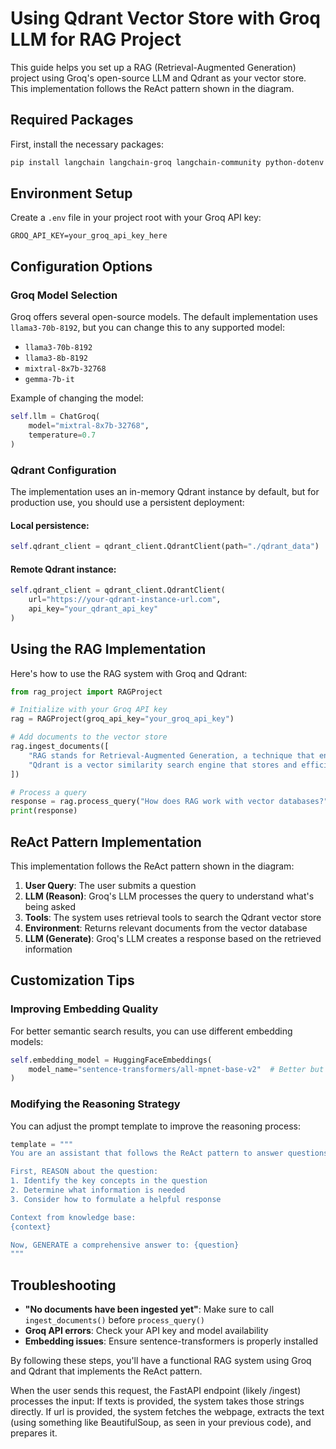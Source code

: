 # Using Qdrant Vector Store with Groq LLM for RAG Project

This guide helps you set up a RAG (Retrieval-Augmented Generation) project using Groq's open-source LLM and Qdrant as your vector store. This implementation follows the ReAct pattern shown in the diagram.

## Required Packages

First, install the necessary packages:

```bash
pip install langchain langchain-groq langchain-community python-dotenv requests sentence-transformers qdrant-client
```

## Environment Setup

Create a `.env` file in your project root with your Groq API key:

```
GROQ_API_KEY=your_groq_api_key_here
```

## Configuration Options

### Groq Model Selection

Groq offers several open-source models. The default implementation uses `llama3-70b-8192`, but you can change this to any supported model:

- `llama3-70b-8192`
- `llama3-8b-8192`
- `mixtral-8x7b-32768`
- `gemma-7b-it`

Example of changing the model:

```python
self.llm = ChatGroq(
    model="mixtral-8x7b-32768",
    temperature=0.7
)
```

### Qdrant Configuration

The implementation uses an in-memory Qdrant instance by default, but for production use, you should use a persistent deployment:

#### Local persistence:
```python
self.qdrant_client = qdrant_client.QdrantClient(path="./qdrant_data")
```

#### Remote Qdrant instance:
```python
self.qdrant_client = qdrant_client.QdrantClient(
    url="https://your-qdrant-instance-url.com", 
    api_key="your_qdrant_api_key"
)
```

## Using the RAG Implementation

Here's how to use the RAG system with Groq and Qdrant:

```python
from rag_project import RAGProject

# Initialize with your Groq API key
rag = RAGProject(groq_api_key="your_groq_api_key")

# Add documents to the vector store
rag.ingest_documents([
    "RAG stands for Retrieval-Augmented Generation, a technique that enhances LLM outputs with external knowledge.",
    "Qdrant is a vector similarity search engine that stores and efficiently searches vector embeddings."
])

# Process a query
response = rag.process_query("How does RAG work with vector databases?")
print(response)
```

## ReAct Pattern Implementation

This implementation follows the ReAct pattern shown in the diagram:

1. **User Query**: The user submits a question
2. **LLM (Reason)**: Groq's LLM processes the query to understand what's being asked
3. **Tools**: The system uses retrieval tools to search the Qdrant vector store
4. **Environment**: Returns relevant documents from the vector database
5. **LLM (Generate)**: Groq's LLM creates a response based on the retrieved information

## Customization Tips

### Improving Embedding Quality

For better semantic search results, you can use different embedding models:

```python
self.embedding_model = HuggingFaceEmbeddings(
    model_name="sentence-transformers/all-mpnet-base-v2"  # Better but slower
)
```

### Modifying the Reasoning Strategy

You can adjust the prompt template to improve the reasoning process:

```python
template = """
You are an assistant that follows the ReAct pattern to answer questions.

First, REASON about the question:
1. Identify the key concepts in the question
2. Determine what information is needed
3. Consider how to formulate a helpful response

Context from knowledge base:
{context}

Now, GENERATE a comprehensive answer to: {question}
"""
```

## Troubleshooting

- **"No documents have been ingested yet"**: Make sure to call `ingest_documents()` before `process_query()`
- **Groq API errors**: Check your API key and model availability
- **Embedding issues**: Ensure sentence-transformers is properly installed

By following these steps, you'll have a functional RAG system using Groq and Qdrant that implements the ReAct pattern.



When the user sends this request, the FastAPI endpoint (likely /ingest) processes the input:
If texts is provided, the system takes those strings directly.
If url is provided, the system fetches the webpage, extracts the text (using something like BeautifulSoup, as seen in your previous code), and prepares it.